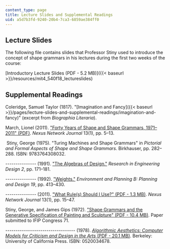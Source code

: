 ```yaml
---
content_type: page
title: Lecture Slides and Supplemental Readings
uid: a5d7b3fd-9240-20b4-7ca3-6859ae384ff0
---
```


Lecture Slides
--------------

The following file contains slides that Professor Stiny used to introduce the concept of shape grammars in his lectures during the first two weeks of the course: 

[Introductory Lecture Slides (PDF - 5.2 MB)]({{< baseurl >}}/resources/mit4_540f18_lectureslides)

Supplemental Readings
---------------------

Coleridge, Samuel Taylor (1817). "[Imagination and Fancy]({{< baseurl >}}/pages/lecture-slides-and-supplemental-readings/imagination-and-fancy)" (excerpt from _Biographia Literaria_).

March, Lionel (2011). ["Forty Years of Shape and Shape Grammars, 1971–2011" (PDF)](https://core.ac.uk/download/pdf/190310490.pdf). _Nexus Network Journal_ 13(1), pp. 5–13.

 Stiny, George (1975). "Turing Machines and Shape Grammars" in _Pictorial and Formal Aspects of Shape and Shape Grammars_. Birkhauser, pp. 282–288. ISBN: 9783764308032.

\--------------- (1991). ["The Algebras of Design."](https://link.springer.com/article/10.1007/BF01578998) _Research in Engineering Design 2_, pp. 171–181.

\--------------- (1992). ["Weights."](https://journals.sagepub.com/doi/10.1068/b190413) _Environment and Planning B: Planning and Design 19_, pp. 413–430.

\--------------- (2011). ["What Rule(s) Should I Use?" (PDF - 1.3 MB)](https://architecture.mit.edu/sites/architecture.mit.edu/files/attachments/publications/stiny_Nexus13_1.pdf). _Nexus Network Journal_ 13(1), pp. 15–47.

Stiny, George, and James Gips (1972). ["Shape Grammars and the Generative Specification of Painting and Sculpture" (PDF - 10.4 MB)](https://architecture.mit.edu/sites/architecture.mit.edu/files/attachments/publications/SGIFIPSubmitted.pdf). Paper submitted to IFIP Congress 71.

\---------------------------------- (1978). [_Algorithmic Aesthetics: Computer Models for Criticism and Design in the Arts_ (PDF - 20.1 MB)](http://hdl.handle.net/2345/1564). Berkeley: University of California Press. ISBN: 0520034678.